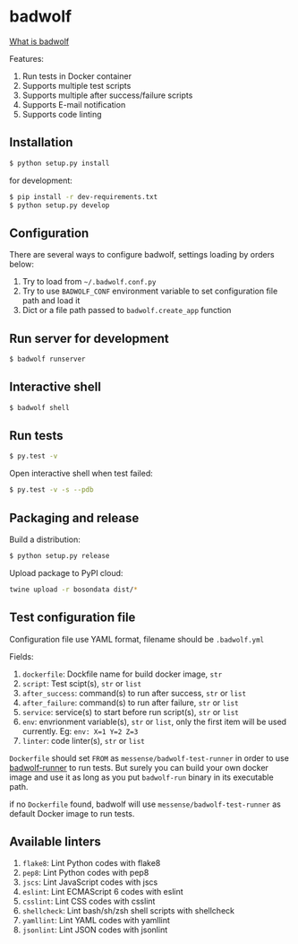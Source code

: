 # badwolf

[What is badwolf](https://en.wikipedia.org/wiki/Bad_Wolf)

Features:

1. Run tests in Docker container
2. Supports multiple test scripts
3. Supports multiple after success/failure scripts
4. Supports E-mail notification
5. Supports code linting

## Installation

```bash
$ python setup.py install
```

for development:

```bash
$ pip install -r dev-requirements.txt
$ python setup.py develop
```

## Configuration

There are several ways to configure badwolf, settings loading by orders below:

1. Try to load from ``~/.badwolf.conf.py``
2. Try to use ``BADWOLF_CONF`` environment variable to set configuration file path and load it
3. Dict or a file path passed to ``badwolf.create_app`` function

## Run server for development

```bash
$ badwolf runserver
```

## Interactive shell

```bash
$ badwolf shell
```

## Run tests

```bash
$ py.test -v
```

Open interactive shell when test failed:

```bash
$ py.test -v -s --pdb
```

## Packaging and release

Build a distribution:

```bash
$ python setup.py release
```

Upload package to PyPI cloud:

```bash
twine upload -r bosondata dist/*
```

## Test configuration file

Configuration file use YAML format, filename should be ``.badwolf.yml``

Fields:

1. ``dockerfile``: Dockfile name for build docker image, ``str``
2. ``script``: Test scipt(s), ``str`` or ``list``
3. ``after_success``: command(s) to run after success, ``str`` or ``list``
4. ``after_failure``: command(s) to run after failure, ``str`` or ``list``
5. ``service``: service(s) to start before run script(s), ``str`` or ``list``
6. ``env``: envrionment variable(s), ``str`` or ``list``, only the first item will be used currently. Eg: ``env: X=1 Y=2 Z=3``
7. ``linter``: code linter(s), ``str`` or ``list``

``Dockerfile`` should set ``FROM`` as ``messense/badwolf-test-runner`` in order to use [badwolf-runner](https://bitbucket.org/deepanalyzer/badwolf-runner/overview) to run tests.
But surely you can build your own docker image and use it as long as you put ``badwolf-run`` binary in its executable path.

if no ``Dockerfile`` found, badwolf will use ``messense/badwolf-test-runner`` as default Docker image to run tests.

## Available linters

1. ``flake8``: Lint Python codes with flake8
2. ``pep8``: Lint Python codes with pep8
3. ``jscs``: Lint JavaScript codes with jscs
4. ``eslint``: Lint ECMAScript 6 codes with eslint
5. ``csslint``: Lint CSS codes with csslint
6. ``shellcheck``: Lint bash/sh/zsh shell scripts with shellcheck
7. ``yamllint``: Lint YAML codes with yamllint
8. ``jsonlint``: Lint JSON codes with jsonlint
